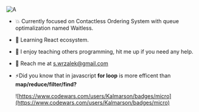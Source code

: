 
![A](https://media.giphy.com/media/8OJdqYqN1Nii3UTD6l/giphy.gif)


- :boom: Currently focused on Contactless Ordering System with queue optimalization named Waitless.
- :rocket: Learning React ecosystem.
- :eyes: I enjoy teaching others programming, hit me up if you need any help.
- :speech_balloon: Reach me at s.wrzalek@gmail.com
- ⚡Did you know that in javascript **for loop** is more efficent than **map/reduce/filter/find?**

	![https://www.codewars.com/users/Kalmarson/badges/micro](https://www.codewars.com/users/Kalmarson/badges/micro)


